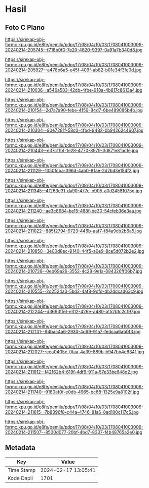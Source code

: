 # Hasil

## Foto C Plano

https://sirekap-obj-formc.kpu.go.id/e8fe/pemilu/pdpr/17/08/04/10/03/1708041003009-20240214-205745--f718b0f0-7e20-4820-9397-0a91a7b340d8.jpg

https://sirekap-obj-formc.kpu.go.id/e8fe/pemilu/pdpr/17/08/04/10/03/1708041003009-20240214-205927--a478b6a5-e45f-409f-ab82-b01e34f3fe0d.jpg

https://sirekap-obj-formc.kpu.go.id/e8fe/pemilu/pdpr/17/08/04/10/03/1708041003009-20240214-210036--a546a583-42db-4fbe-918a-4b817c8613a4.jpg

https://sirekap-obj-formc.kpu.go.id/e8fe/pemilu/pdpr/17/08/04/10/03/1708041003009-20240214-210154--2d7a7a90-febe-4159-84d7-6be489085b4b.jpg

https://sirekap-obj-formc.kpu.go.id/e8fe/pemilu/pdpr/17/08/04/10/03/1708041003009-20240214-210304--90e7281f-58c0-4fbd-9482-0b94262c4607.jpg

https://sirekap-obj-formc.kpu.go.id/e8fe/pemilu/pdpr/17/08/04/10/03/1708041003009-20240214-210443--e37c11bf-1e28-4770-8979-3d871e81ac1e.jpg

https://sirekap-obj-formc.kpu.go.id/e8fe/pemilu/pdpr/17/08/04/10/03/1708041003009-20240214-211129--1050fcba-396d-4ab0-81ae-2d2bd3e154f3.jpg

https://sirekap-obj-formc.kpu.go.id/e8fe/pemilu/pdpr/17/08/04/10/03/1708041003009-20240214-211345--4f263e31-da90-477c-b905-a0d24581075d.jpg

https://sirekap-obj-formc.kpu.go.id/e8fe/pemilu/pdpr/17/08/04/10/03/1708041003009-20240214-211240--ae3c8684-be15-488f-be30-54cfeb36e3aa.jpg

https://sirekap-obj-formc.kpu.go.id/e8fe/pemilu/pdpr/17/08/04/10/03/1708041003009-20240214-211022--885f2794-9723-446b-aaf7-f84a9db2b6a5.jpg

https://sirekap-obj-formc.kpu.go.id/e8fe/pemilu/pdpr/17/08/04/10/03/1708041003009-20240214-210850--3e00d8ec-9140-44f5-a0e9-8ce5d072b2e2.jpg

https://sirekap-obj-formc.kpu.go.id/e8fe/pemilu/pdpr/17/08/04/10/03/1708041003009-20240214-210736--0eb69a29-3552-4c28-9e1a-684326ff06b7.jpg

https://sirekap-obj-formc.kpu.go.id/e8fe/pemilu/pdpr/17/08/04/10/03/1708041003009-20240214-210555--2d2524a3-5bd2-4af8-9dfd-db2ddcad63c9.jpg

https://sirekap-obj-formc.kpu.go.id/e8fe/pemilu/pdpr/17/08/04/10/03/1708041003009-20240214-212244--d3693f56-e312-426e-a480-af52b1c2cf97.jpg

https://sirekap-obj-formc.kpu.go.id/e8fe/pemilu/pdpr/17/08/04/10/03/1708041003009-20240214-212131--94bac4a6-2930-4d69-91a7-fedcaa6ab0f3.jpg

https://sirekap-obj-formc.kpu.go.id/e8fe/pemilu/pdpr/17/08/04/10/03/1708041003009-20240214-212027--cea0405e-0faa-4a39-889b-b947bb4e6341.jpg

https://sirekap-obj-formc.kpu.go.id/e8fe/pemilu/pdpr/17/08/04/10/03/1708041003009-20240214-211912--f42162b4-619f-4df6-911a-57e33be648d2.jpg

https://sirekap-obj-formc.kpu.go.id/e8fe/pemilu/pdpr/17/08/04/10/03/1708041003009-20240214-211740--9180af0f-e0db-4965-bc68-1325e9a8102f.jpg

https://sirekap-obj-formc.kpu.go.id/e8fe/pemilu/pdpr/17/08/04/10/03/1708041003009-20240214-211615--7b8396f8-c44a-4746-81a6-8ad100c117c5.jpg

https://sirekap-obj-formc.kpu.go.id/e8fe/pemilu/pdpr/17/08/04/10/03/1708041003009-20240214-211507--8500d077-20bf-4bd7-8337-f4b48765a2e0.jpg


## Metadata

| Key        | Value               |
| ---------- | ------------------- |
| Time Stamp | 2024-02-17 13:05:41 |
| Kode Dapil | 1701                |



